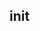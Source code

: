 <script setup>
var docFooter = document.getElementsByClassName("VPDocFooter").get(0);
var ins = document.createElement("div");
ins.innerHtml = `<ins class="adsbygoogle"
     style="display:block"
     data-ad-client="ca-pub-6765261154701378"
     data-ad-slot="8034548941"
     data-ad-format="auto"
     data-full-width-responsive="true"></ins>`;
docFooter.appendChild(ins);
</script>

## init

